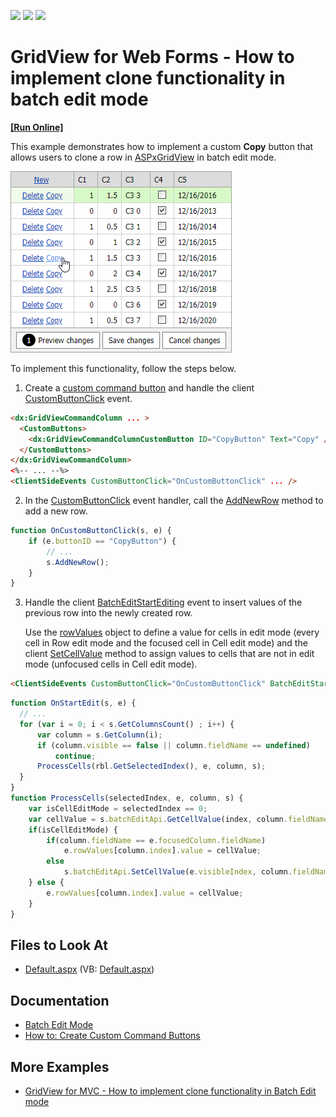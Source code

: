 <!-- default badges list -->
![](https://img.shields.io/endpoint?url=https://codecentral.devexpress.com/api/v1/VersionRange/128534694/14.1.5%2B)
[![](https://img.shields.io/badge/Open_in_DevExpress_Support_Center-FF7200?style=flat-square&logo=DevExpress&logoColor=white)](https://supportcenter.devexpress.com/ticket/details/T114985)
[![](https://img.shields.io/badge/📖_How_to_use_DevExpress_Examples-e9f6fc?style=flat-square)](https://docs.devexpress.com/GeneralInformation/403183)
<!-- default badges end -->

# GridView for Web Forms - How to implement clone functionality in batch edit mode
<!-- run online -->
**[[Run Online]](https://codecentral.devexpress.com/t114985/)**
<!-- run online end -->

This example demonstrates how to implement a custom **Copy** button that allows users to clone a row in [ASPxGridView](https://docs.devexpress.com/AspNet/DevExpress.Web.ASPxGridView) in batch edit mode.

![Grid View - Clone a Row](clone-grid-line.png)

To implement this functionality, follow the steps below.

1. Create a [custom command button](https://docs.devexpress.com/AspNet/DevExpress.Web.GridViewCommandColumn.CustomButtons) and handle the client [CustomButtonClick](https://docs.devexpress.com/AspNet/js-ASPxClientGridView.CustomButtonClick) event.

```aspx
<dx:GridViewCommandColumn ... >
  <CustomButtons>
    <dx:GridViewCommandColumnCustomButton ID="CopyButton" Text="Copy" />
  </CustomButtons>
</dx:GridViewCommandColumn>
<%-- ... --%>
<ClientSideEvents CustomButtonClick="OnCustomButtonClick" ... />
```

2. In the [CustomButtonClick](https://docs.devexpress.com/AspNet/js-ASPxClientGridView.CustomButtonClick) event handler, call the [AddNewRow](https://docs.devexpress.com/AspNet/js-ASPxClientGridView.AddNewRow) method to add a new row.

```js
function OnCustomButtonClick(s, e) {
    if (e.buttonID == "CopyButton") {
        // ...
        s.AddNewRow();
    }
}
```

3. Handle the client [BatchEditStartEditing](https://docs.devexpress.com/AspNet/js-ASPxClientGridView.BatchEditStartEditing) event to insert values of the previous row into the newly created row.

    Use the [rowValues](https://docs.devexpress.com/AspNet/js-ASPxClientGridViewBatchEditStartEditingEventArgs.rowValues) object to define a value for cells in edit mode (every cell in Row edit mode and the focused cell in Cell edit mode) and the client [SetCellValue](https://docs.devexpress.com/AspNet/js-ASPxClientGridViewBatchEditApi.SetCellValue(visibleIndex-columnFieldNameOrId-value)) method to assign values to cells that are not in edit mode (unfocused cells in Cell edit mode).

```aspx
<ClientSideEvents CustomButtonClick="OnCustomButtonClick" BatchEditStartEditing="OnStartEdit" />
```

```js
function OnStartEdit(s, e) {
  // ...
  for (var i = 0; i < s.GetColumnsCount() ; i++) {
      var column = s.GetColumn(i);
      if (column.visible == false || column.fieldName == undefined)
          continue;
      ProcessCells(rbl.GetSelectedIndex(), e, column, s);
  }
}
function ProcessCells(selectedIndex, e, column, s) {
    var isCellEditMode = selectedIndex == 0;
    var cellValue = s.batchEditApi.GetCellValue(index, column.fieldName);
    if(isCellEditMode) {
        if(column.fieldName == e.focusedColumn.fieldName)
            e.rowValues[column.index].value = cellValue;
        else
            s.batchEditApi.SetCellValue(e.visibleIndex, column.fieldName, cellValue);
    } else {
        e.rowValues[column.index].value = cellValue;
    }
}
```

## Files to Look At

* [Default.aspx](./CS/WebSite/Default.aspx) (VB: [Default.aspx](./VB/WebSite/Default.aspx))

## Documentation
- [Batch Edit Mode](https://docs.devexpress.com/AspNet/16443/components/grid-view/concepts/edit-data/batch-edit-mode)
- [How to: Create Custom Command Buttons](https://docs.devexpress.com/AspNet/4023/components/grid-view/examples/how-to-create-custom-command-buttons)

## More Examples
- [GridView for MVC - How to implement clone functionality in Batch Edit mode](https://github.com/DevExpress-Examples/gridview-how-to-implement-copy-clone-functionality-in-batch-edit-mode-t115891)
